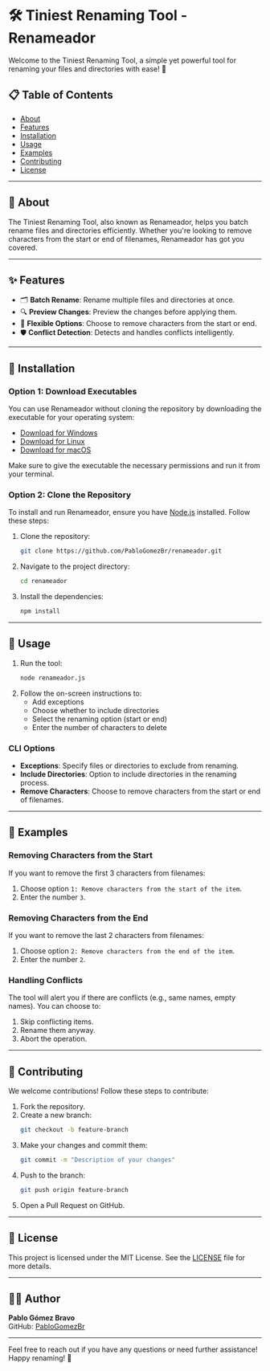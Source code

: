 # 🛠️ Tiniest Renaming Tool - Renameador

Welcome to the Tiniest Renaming Tool, a simple yet powerful tool for renaming your files and directories with ease! 🚀

<!-- ![Renameador Logo](path/to/logo.png) Add your logo image here -->

## 📋 Table of Contents

- [About](#about)
- [Features](#features)
- [Installation](#installation)
- [Usage](#usage)
- [Examples](#examples)
- [Contributing](#contributing)
- [License](#license)

---

## 📖 About

The Tiniest Renaming Tool, also known as Renameador, helps you batch rename files and directories efficiently. Whether you're looking to remove characters from the start or end of filenames, Renameador has got you covered.

---

## ✨ Features

- 🗂️ **Batch Rename**: Rename multiple files and directories at once.
- 🔍 **Preview Changes**: Preview the changes before applying them.
- 🔄 **Flexible Options**: Choose to remove characters from the start or end.
- 🛡️ **Conflict Detection**: Detects and handles conflicts intelligently.

---

## 💾 Installation

### Option 1: Download Executables

You can use Renameador without cloning the repository by downloading the executable for your operating system:

- [Download for Windows](Renameador/renameador-win.exe)
- [Download for Linux](Renameador/renameador-linux)
- [Download for macOS](Renameador/renameador-macos)


Make sure to give the executable the necessary permissions and run it from your terminal.

### Option 2: Clone the Repository

To install and run Renameador, ensure you have [Node.js](https://nodejs.org/) installed. Follow these steps:

1. Clone the repository:
    ```sh
    git clone https://github.com/PabloGomezBr/renameador.git
    ```
2. Navigate to the project directory:
    ```sh
    cd renameador
    ```
3. Install the dependencies:
    ```sh
    npm install
    ```

---

## 🚀 Usage

1. Run the tool:
    ```sh
    node renameador.js
    ```
2. Follow the on-screen instructions to:
    - Add exceptions
    - Choose whether to include directories
    - Select the renaming option (start or end)
    - Enter the number of characters to delete

### CLI Options

- **Exceptions**: Specify files or directories to exclude from renaming.
- **Include Directories**: Option to include directories in the renaming process.
- **Remove Characters**: Choose to remove characters from the start or end of filenames.

---

## 📝 Examples

### Removing Characters from the Start

If you want to remove the first 3 characters from filenames:

1. Choose option `1: Remove characters from the start of the item`.
2. Enter the number `3`.

### Removing Characters from the End

If you want to remove the last 2 characters from filenames:

1. Choose option `2: Remove characters from the end of the item`.
2. Enter the number `2`.

### Handling Conflicts

The tool will alert you if there are conflicts (e.g., same names, empty names). You can choose to:

1. Skip conflicting items.
2. Rename them anyway.
3. Abort the operation.

---

## 🤝 Contributing

We welcome contributions! Follow these steps to contribute:

1. Fork the repository.
2. Create a new branch:
    ```sh
    git checkout -b feature-branch
    ```
3. Make your changes and commit them:
    ```sh
    git commit -m "Description of your changes"
    ```
4. Push to the branch:
    ```sh
    git push origin feature-branch
    ```
5. Open a Pull Request on GitHub.

---

## 📄 License

This project is licensed under the MIT License. See the [LICENSE](LICENSE) file for more details.

---

## 👨‍💻 Author

**Pablo Gómez Bravo**  
GitHub: [PabloGomezBr](https://github.com/PabloGomezBr)

<!-- ![Author Signature](path/to/signature.png) -->

---

Feel free to reach out if you have any questions or need further assistance! Happy renaming! 🎉
